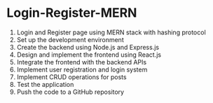 # Login-Register-MERN
1) Login and Register page using MERN stack with hashing protocol
2) Set up the development environment
3) Create the backend using Node.js and Express.js
4) Design and implement the frontend using React.js
5) Integrate the frontend with the backend APIs
6) Implement user registration and login system
7) Implement CRUD operations for posts
8) Test the application
9) Push the code to a GitHub repository
